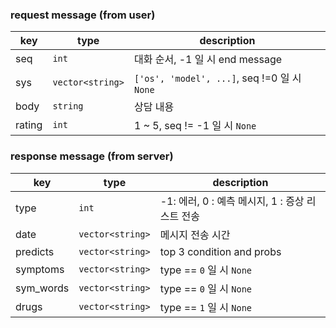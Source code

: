 ### request message (from user)
| key         |  type             | description |
| -------     | -------------     | -           | 
| seq         | `int`               | 대화 순서, -1 일 시 end message |
| sys         | `vector<string>`    | `['os', 'model', ...]`, seq !=0 일 시 `None` |
| body        | `string`            | 상담 내용 |
| rating      | `int`               | 1 ~ 5, seq != -1 일 시 `None` |

### response message (from server)
| key         |  type             | description |
| -------     | -------------     | ------      |
| type        | `int`             | -1: 에러, 0 : 예측 메시지, 1 : 증상 리스트 전송 |
| date        | `vector<string>`    | 메시지 전송 시간 |
| predicts    | `vector<string>`    | top 3 condition and probs|
| symptoms    | `vector<string>`    | type == `0` 일 시 `None` |
| sym_words   | `vector<string>`    | type == `0` 일 시 `None` |
| drugs       | `vector<string>`    | type == `1` 일 시 `None` |